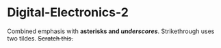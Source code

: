 # Digital-Electronics-2
Combined emphasis with **asterisks and _underscores_**.
Strikethrough uses two tildes. ~~Scratch this.~~
